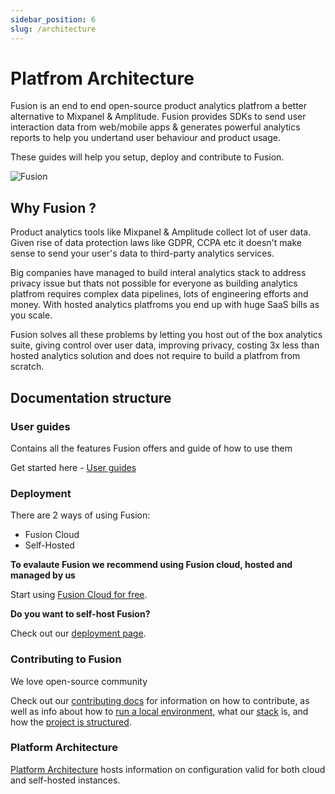 ```yaml
---
sidebar_position: 6
slug: /architecture
---
```


# Platfrom Architecture

Fusion is an end to end open-source product analytics platfrom a better alternative to Mixpanel & Amplitude. Fusion provides SDKs to send user interaction data from web/mobile apps & generates powerful analytics reports to help you undertand user behaviour and product usage.

These guides will help you setup, deploy and contribute to Fusion.

![Fusion](https://raw.githubusercontent.com/fusion-hq/fusion/main/doc/fusion-dashboard-graphs.png "Fusion")

## Why Fusion ?

Product analytics tools like Mixpanel & Amplitude collect lot of user data. Given rise of data protection laws like GDPR, CCPA etc it doesn't make sense to send your user's data to third-party analytics services.

Big companies have managed to build interal analytics stack to address privacy issue but thats not possible for everyone as building analytics platfrom requires complex data pipelines, lots of engineering efforts and money. With hosted analytics platfroms you end up with huge SaaS bills as you scale.

Fusion solves all these problems by letting you host out of the box analytics suite, giving control over user data, improving privacy, costing 3x less than hosted analytics solution and does not require to build a platfrom from scratch.

## Documentation structure

### User guides

Contains all the features Fusion offers and guide of how to use them

Get started here - [User guides](/introduction)

### Deployment

There are 2 ways of using Fusion:

- Fusion Cloud
- Self-Hosted

**To evalaute Fusion we recommend using Fusion cloud, hosted and managed by us**

Start using [Fusion Cloud for free](https://app.fusionhq.co).

**Do you want to self-host Fusion?**

Check out our [deployment page](/Deployment/Req).

### Contributing to Fusion

We love open-source community

Check out our [contributing docs](/docs/contributing) for information on how to contribute, as well as info about how to [run a local environment](/docs/contribute/developing-locally), what our [stack](/docs/contribute/stack) is, and how the [project is structured](/docs/contribute/project-structure).

### Platform Architecture

[Platform Architecture](/docs/user-guides/application-settings) hosts information on configuration valid for both cloud and self-hosted instances.
